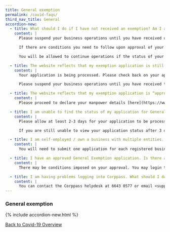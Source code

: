 ```yaml
---
title: General exemption
permalink: /covid-faqs/
third_nav_title: General
accordion-new:
  - title: What should I do if I have not received an exemption? Am I allowed to continue running my business?
    content: |
      Please suspend your business operations until you have received official approval of your exemption application via email.

      If there are conditions you need to follow upon approval of your general exemption, they will be stated in the email. Alternatively, you may login to GoBusiness <a href="https://www.gobusiness.gov.sg/exemptions/login" target="_blank">here</a> to check your exemption application and find out if there are conditions to follow.

      You will be allowed to continue operations if the status of your general exemption is reflected as either “approved” or “permitted”.

  - title: The website reflects that my exemption application is still processing. What should I do?
    content: |
      Your application is being processed. Please check back on your application status in the next 2 to 3 days. You will also receive an official email notification to inform you if your application is approved or rejected.

      Please suspend your business operations until you have received the official email notification of approval.

  - title: The website reflects that my exemption application is “approved”. What should I do?
    content: |
      Please proceed to declare your manpower details [here](https://www.gobusiness.gov.sg/exemptions/login){:target="_blank"}. Please note that you are still subjected to a manpower quota as your company is not in the list of permitted services.

  - title: I am unable to find the status of my application for General Exemption on covid.gobusiness.gov.sg. What should I do?
    content: |
      Please allow at least 2-3 days for your application to be processed.

      If you are still unable to view your application status after 3 days, please write to <covid_gobusiness@mti.gov.sg> with your company name, UEN and the reference number for your application.

  - title: I am self-employed / own a business with multiple entities. Do I need to submit my applications individually or will one application cover all my businesses?
    content: |
      You will need to submit one application for each registered business. One application per UEN number.

  - title: I have an approved General Exemption application. Is there any change to the approval granted to operate my business?
    content: |
      There may be conditions imposed on your approval. You may login to GoBusiness [here](https://www.gobusiness.gov.sg/exemptions/login){:target="_blank"} to check your exemption application for any conditions to your approval.

  - title: I am having problems logging into Corppass. What should I do?
    content: |
      You can contact the Corppass helpdesk at 6643 0577 or email <support@corppass.gov.sg>.
---
```


### General exemption

{% include accordion-new.html %}

[Back to Covid-19 Overview](/covid/)
